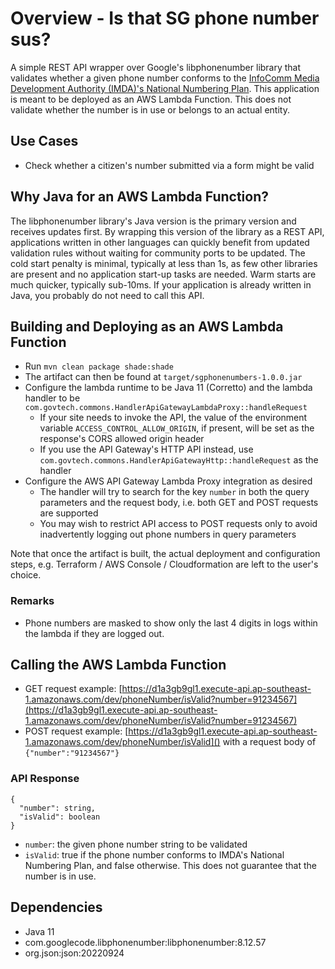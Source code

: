 # Overview - Is that SG phone number sus?

A simple REST API wrapper over Google's libphonenumber library that validates whether a given phone number conforms to the [InfoComm Media Development Authority (IMDA)'s National Numbering Plan](https://www.imda.gov.sg/regulations-and-licensing-listing/numbering/national-numbering-plan-and-allocation-process#:~:text=The%20National%20Numbering%20Plan%20provides,other%20Internet%20Protocol%20(IP)%20based). This application is meant to be deployed as an AWS Lambda Function. This does not validate whether the number is in use or belongs to an actual entity.

## Use Cases

- Check whether a citizen's number submitted via a form might be valid 

## Why Java for an AWS Lambda Function?

The libphonenumber library's Java version is the primary version and receives updates first. By wrapping this version of the library as a REST API, applications written in other languages can quickly benefit from updated validation rules without waiting for community ports to be updated. The cold start penalty is minimal, typically at less than 1s, as few other libraries are present and no application start-up tasks are needed. Warm starts are much quicker, typically sub-10ms. If your application is already written in Java, you probably do not need to call this API.

## Building and Deploying as an AWS Lambda Function

- Run `mvn clean package shade:shade`
- The artifact can then be found at `target/sgphonenumbers-1.0.0.jar`
- Configure the lambda runtime to be Java 11 (Corretto) and the lambda handler to be `com.govtech.commons.HandlerApiGatewayLambdaProxy::handleRequest`
  - If your site needs to invoke the API, the value of the environment variable `ACCESS_CONTROL_ALLOW_ORIGIN`, if present, will be set as the response's CORS allowed origin header 
  - If you use the API Gateway's HTTP API instead, use `com.govtech.commons.HandlerApiGatewayHttp::handleRequest` as the handler
- Configure the AWS API Gateway Lambda Proxy integration as desired
  - The handler will try to search for the key `number` in both the query parameters and the request body, i.e. both GET and POST requests are supported
  - You may wish to restrict API access to POST requests only to avoid inadvertently logging out phone numbers in query parameters

Note that once the artifact is built, the actual deployment and configuration steps, e.g. Terraform / AWS Console / Cloudformation are left to the user's choice.

### Remarks

- Phone numbers are masked to show only the last 4 digits in logs within the lambda if they are logged out.

## Calling the AWS Lambda Function

- GET request example: [https://d1a3gb9gl1.execute-api.ap-southeast-1.amazonaws.com/dev/phoneNumber/isValid?number=91234567](https://d1a3gb9gl1.execute-api.ap-southeast-1.amazonaws.com/dev/phoneNumber/isValid?number=91234567)
- POST request example: [https://d1a3gb9gl1.execute-api.ap-southeast-1.amazonaws.com/dev/phoneNumber/isValid]() with a request body of `{"number":"91234567"}`

### API Response

```
{
  "number": string,
  "isValid": boolean
}
```

- `number`: the given phone number string to be validated
- `isValid`: true if the phone number conforms to IMDA's National Numbering Plan, and false otherwise. This does not guarantee that the number is in use.

## Dependencies

- Java 11
- com.googlecode.libphonenumber:libphonenumber:8.12.57
- org.json:json:20220924